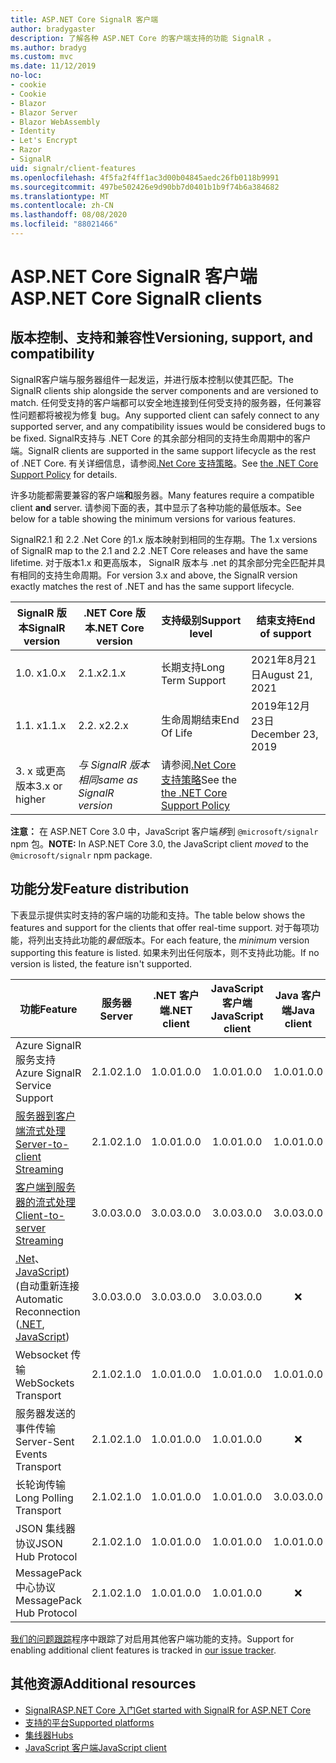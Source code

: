 ```yaml
---
title: ASP.NET Core SignalR 客户端
author: bradygaster
description: 了解各种 ASP.NET Core 的客户端支持的功能 SignalR 。
ms.author: bradyg
ms.custom: mvc
ms.date: 11/12/2019
no-loc:
- cookie
- Cookie
- Blazor
- Blazor Server
- Blazor WebAssembly
- Identity
- Let's Encrypt
- Razor
- SignalR
uid: signalr/client-features
ms.openlocfilehash: 4f5fa2f4ff1ac3d00b04845aedc26fb0118b9991
ms.sourcegitcommit: 497be502426e9d90bb7d0401b1b9f74b6a384682
ms.translationtype: MT
ms.contentlocale: zh-CN
ms.lasthandoff: 08/08/2020
ms.locfileid: "88021466"
---
```

# <a name="aspnet-core-no-locsignalr-clients"></a><span data-ttu-id="c175a-103">ASP.NET Core SignalR 客户端</span><span class="sxs-lookup"><span data-stu-id="c175a-103">ASP.NET Core SignalR clients</span></span>

## <a name="versioning-support-and-compatibility"></a><span data-ttu-id="c175a-104">版本控制、支持和兼容性</span><span class="sxs-lookup"><span data-stu-id="c175a-104">Versioning, support, and compatibility</span></span>

<span data-ttu-id="c175a-105">SignalR客户端与服务器组件一起发运，并进行版本控制以使其匹配。</span><span class="sxs-lookup"><span data-stu-id="c175a-105">The SignalR clients ship alongside the server components and are versioned to match.</span></span> <span data-ttu-id="c175a-106">任何受支持的客户端都可以安全地连接到任何受支持的服务器，任何兼容性问题都将被视为修复 bug。</span><span class="sxs-lookup"><span data-stu-id="c175a-106">Any supported client can safely connect to any supported server, and any compatibility issues would be considered bugs to be fixed.</span></span> <span data-ttu-id="c175a-107">SignalR支持与 .NET Core 的其余部分相同的支持生命周期中的客户端。</span><span class="sxs-lookup"><span data-stu-id="c175a-107">SignalR clients are supported in the same support lifecycle as the rest of .NET Core.</span></span> <span data-ttu-id="c175a-108">有关详细信息，请参阅[.Net Core 支持策略](https://dotnet.microsoft.com/platform/support/policy/dotnet-core)。</span><span class="sxs-lookup"><span data-stu-id="c175a-108">See [the .NET Core Support Policy](https://dotnet.microsoft.com/platform/support/policy/dotnet-core) for details.</span></span>

<span data-ttu-id="c175a-109">许多功能都需要兼容的客户端**和**服务器。</span><span class="sxs-lookup"><span data-stu-id="c175a-109">Many features require a compatible client **and** server.</span></span> <span data-ttu-id="c175a-110">请参阅下面的表，其中显示了各种功能的最低版本。</span><span class="sxs-lookup"><span data-stu-id="c175a-110">See below for a table showing the minimum versions for various features.</span></span>

<span data-ttu-id="c175a-111">SignalR2.1 和 2.2 .Net Core 的1.x 版本映射到相同的生存期。</span><span class="sxs-lookup"><span data-stu-id="c175a-111">The 1.x versions of SignalR map to the 2.1 and 2.2 .NET Core releases and have the same lifetime.</span></span> <span data-ttu-id="c175a-112">对于版本1.x 和更高版本， SignalR 版本与 .net 的其余部分完全匹配并具有相同的支持生命周期。</span><span class="sxs-lookup"><span data-stu-id="c175a-112">For version 3.x and above, the SignalR version exactly matches the rest of .NET and has the same support lifecycle.</span></span>

| <span data-ttu-id="c175a-113">SignalR 版本</span><span class="sxs-lookup"><span data-stu-id="c175a-113">SignalR version</span></span> | <span data-ttu-id="c175a-114">.NET Core 版本</span><span class="sxs-lookup"><span data-stu-id="c175a-114">.NET Core version</span></span> | <span data-ttu-id="c175a-115">支持级别</span><span class="sxs-lookup"><span data-stu-id="c175a-115">Support level</span></span> | <span data-ttu-id="c175a-116">结束支持</span><span class="sxs-lookup"><span data-stu-id="c175a-116">End of support</span></span> |
| - | - | - | - |
| <span data-ttu-id="c175a-117">1.0. x</span><span class="sxs-lookup"><span data-stu-id="c175a-117">1.0.x</span></span> | <span data-ttu-id="c175a-118">2.1.x</span><span class="sxs-lookup"><span data-stu-id="c175a-118">2.1.x</span></span> | <span data-ttu-id="c175a-119">长期支持</span><span class="sxs-lookup"><span data-stu-id="c175a-119">Long Term Support</span></span> | <span data-ttu-id="c175a-120">2021年8月21日</span><span class="sxs-lookup"><span data-stu-id="c175a-120">August 21, 2021</span></span> |
| <span data-ttu-id="c175a-121">1.1. x</span><span class="sxs-lookup"><span data-stu-id="c175a-121">1.1.x</span></span> | <span data-ttu-id="c175a-122">2.2. x</span><span class="sxs-lookup"><span data-stu-id="c175a-122">2.2.x</span></span> | <span data-ttu-id="c175a-123">生命周期结束</span><span class="sxs-lookup"><span data-stu-id="c175a-123">End Of Life</span></span> | <span data-ttu-id="c175a-124">2019年12月23日</span><span class="sxs-lookup"><span data-stu-id="c175a-124">December 23, 2019</span></span> |
| <span data-ttu-id="c175a-125">3. x 或更高版本</span><span class="sxs-lookup"><span data-stu-id="c175a-125">3.x or higher</span></span> | <span data-ttu-id="c175a-126">*与 SignalR 版本相同*</span><span class="sxs-lookup"><span data-stu-id="c175a-126">*same as SignalR version*</span></span> | <span data-ttu-id="c175a-127">请参阅[.Net Core 支持策略](https://dotnet.microsoft.com/platform/support/policy/dotnet-core)</span><span class="sxs-lookup"><span data-stu-id="c175a-127">See the [the .NET Core Support Policy](https://dotnet.microsoft.com/platform/support/policy/dotnet-core)</span></span> |

<span data-ttu-id="c175a-128">**注意：** 在 ASP.NET Core 3.0 中，JavaScript 客户端*移*到 `@microsoft/signalr` npm 包。</span><span class="sxs-lookup"><span data-stu-id="c175a-128">**NOTE:** In ASP.NET Core 3.0, the JavaScript client *moved* to the `@microsoft/signalr` npm package.</span></span>

## <a name="feature-distribution"></a><span data-ttu-id="c175a-129">功能分发</span><span class="sxs-lookup"><span data-stu-id="c175a-129">Feature distribution</span></span>

<span data-ttu-id="c175a-130">下表显示提供实时支持的客户端的功能和支持。</span><span class="sxs-lookup"><span data-stu-id="c175a-130">The table below shows the features and support for the clients that offer real-time support.</span></span> <span data-ttu-id="c175a-131">对于每项功能，将列出支持此功能的*最低*版本。</span><span class="sxs-lookup"><span data-stu-id="c175a-131">For each feature, the *minimum* version supporting this feature is listed.</span></span> <span data-ttu-id="c175a-132">如果未列出任何版本，则不支持此功能。</span><span class="sxs-lookup"><span data-stu-id="c175a-132">If no version is listed, the feature isn't supported.</span></span>

| <span data-ttu-id="c175a-133">功能</span><span class="sxs-lookup"><span data-stu-id="c175a-133">Feature</span></span> | <span data-ttu-id="c175a-134">服务器</span><span class="sxs-lookup"><span data-stu-id="c175a-134">Server</span></span> | <span data-ttu-id="c175a-135">.NET 客户端</span><span class="sxs-lookup"><span data-stu-id="c175a-135">.NET client</span></span> | <span data-ttu-id="c175a-136">JavaScript 客户端</span><span class="sxs-lookup"><span data-stu-id="c175a-136">JavaScript client</span></span> | <span data-ttu-id="c175a-137">Java 客户端</span><span class="sxs-lookup"><span data-stu-id="c175a-137">Java client</span></span> |
| ---- | :-: | :-: | :-: | :-: |
| <span data-ttu-id="c175a-138">Azure SignalR 服务支持</span><span class="sxs-lookup"><span data-stu-id="c175a-138">Azure SignalR Service Support</span></span> |<span data-ttu-id="c175a-139">2.1.0</span><span class="sxs-lookup"><span data-stu-id="c175a-139">2.1.0</span></span>|<span data-ttu-id="c175a-140">1.0.0</span><span class="sxs-lookup"><span data-stu-id="c175a-140">1.0.0</span></span>|<span data-ttu-id="c175a-141">1.0.0</span><span class="sxs-lookup"><span data-stu-id="c175a-141">1.0.0</span></span>|<span data-ttu-id="c175a-142">1.0.0</span><span class="sxs-lookup"><span data-stu-id="c175a-142">1.0.0</span></span>|
| [<span data-ttu-id="c175a-143">服务器到客户端流式处理</span><span class="sxs-lookup"><span data-stu-id="c175a-143">Server-to-client Streaming</span></span>](xref:signalr/streaming)          |<span data-ttu-id="c175a-144">2.1.0</span><span class="sxs-lookup"><span data-stu-id="c175a-144">2.1.0</span></span>|<span data-ttu-id="c175a-145">1.0.0</span><span class="sxs-lookup"><span data-stu-id="c175a-145">1.0.0</span></span>|<span data-ttu-id="c175a-146">1.0.0</span><span class="sxs-lookup"><span data-stu-id="c175a-146">1.0.0</span></span>|<span data-ttu-id="c175a-147">1.0.0</span><span class="sxs-lookup"><span data-stu-id="c175a-147">1.0.0</span></span>|
| [<span data-ttu-id="c175a-148">客户端到服务器的流式处理</span><span class="sxs-lookup"><span data-stu-id="c175a-148">Client-to-server Streaming</span></span>](xref:signalr/streaming)          |<span data-ttu-id="c175a-149">3.0.0</span><span class="sxs-lookup"><span data-stu-id="c175a-149">3.0.0</span></span>|<span data-ttu-id="c175a-150">3.0.0</span><span class="sxs-lookup"><span data-stu-id="c175a-150">3.0.0</span></span>|<span data-ttu-id="c175a-151">3.0.0</span><span class="sxs-lookup"><span data-stu-id="c175a-151">3.0.0</span></span>|<span data-ttu-id="c175a-152">3.0.0</span><span class="sxs-lookup"><span data-stu-id="c175a-152">3.0.0</span></span>|
| <span data-ttu-id="c175a-153">[.Net](/aspnet/core/signalr/dotnet-client?view=aspnetcore-3.0&tabs=visual-studio#handle-lost-connection)、 [JavaScript](/aspnet/core/signalr/javascript-client?view=aspnetcore-3.0#reconnect-clients))  (自动重新连接</span><span class="sxs-lookup"><span data-stu-id="c175a-153">Automatic Reconnection ([.NET](/aspnet/core/signalr/dotnet-client?view=aspnetcore-3.0&tabs=visual-studio#handle-lost-connection), [JavaScript](/aspnet/core/signalr/javascript-client?view=aspnetcore-3.0#reconnect-clients))</span></span>          |<span data-ttu-id="c175a-154">3.0.0</span><span class="sxs-lookup"><span data-stu-id="c175a-154">3.0.0</span></span>|<span data-ttu-id="c175a-155">3.0.0</span><span class="sxs-lookup"><span data-stu-id="c175a-155">3.0.0</span></span>|<span data-ttu-id="c175a-156">3.0.0</span><span class="sxs-lookup"><span data-stu-id="c175a-156">3.0.0</span></span>|❌|
| <span data-ttu-id="c175a-157">Websocket 传输</span><span class="sxs-lookup"><span data-stu-id="c175a-157">WebSockets Transport</span></span> |<span data-ttu-id="c175a-158">2.1.0</span><span class="sxs-lookup"><span data-stu-id="c175a-158">2.1.0</span></span>|<span data-ttu-id="c175a-159">1.0.0</span><span class="sxs-lookup"><span data-stu-id="c175a-159">1.0.0</span></span>|<span data-ttu-id="c175a-160">1.0.0</span><span class="sxs-lookup"><span data-stu-id="c175a-160">1.0.0</span></span>|<span data-ttu-id="c175a-161">1.0.0</span><span class="sxs-lookup"><span data-stu-id="c175a-161">1.0.0</span></span>|
| <span data-ttu-id="c175a-162">服务器发送的事件传输</span><span class="sxs-lookup"><span data-stu-id="c175a-162">Server-Sent Events Transport</span></span> |<span data-ttu-id="c175a-163">2.1.0</span><span class="sxs-lookup"><span data-stu-id="c175a-163">2.1.0</span></span>|<span data-ttu-id="c175a-164">1.0.0</span><span class="sxs-lookup"><span data-stu-id="c175a-164">1.0.0</span></span>|<span data-ttu-id="c175a-165">1.0.0</span><span class="sxs-lookup"><span data-stu-id="c175a-165">1.0.0</span></span>|❌|
| <span data-ttu-id="c175a-166">长轮询传输</span><span class="sxs-lookup"><span data-stu-id="c175a-166">Long Polling Transport</span></span> |<span data-ttu-id="c175a-167">2.1.0</span><span class="sxs-lookup"><span data-stu-id="c175a-167">2.1.0</span></span>|<span data-ttu-id="c175a-168">1.0.0</span><span class="sxs-lookup"><span data-stu-id="c175a-168">1.0.0</span></span>|<span data-ttu-id="c175a-169">1.0.0</span><span class="sxs-lookup"><span data-stu-id="c175a-169">1.0.0</span></span>|<span data-ttu-id="c175a-170">3.0.0</span><span class="sxs-lookup"><span data-stu-id="c175a-170">3.0.0</span></span>|
| <span data-ttu-id="c175a-171">JSON 集线器协议</span><span class="sxs-lookup"><span data-stu-id="c175a-171">JSON Hub Protocol</span></span> |<span data-ttu-id="c175a-172">2.1.0</span><span class="sxs-lookup"><span data-stu-id="c175a-172">2.1.0</span></span>|<span data-ttu-id="c175a-173">1.0.0</span><span class="sxs-lookup"><span data-stu-id="c175a-173">1.0.0</span></span>|<span data-ttu-id="c175a-174">1.0.0</span><span class="sxs-lookup"><span data-stu-id="c175a-174">1.0.0</span></span>|<span data-ttu-id="c175a-175">1.0.0</span><span class="sxs-lookup"><span data-stu-id="c175a-175">1.0.0</span></span>|
| <span data-ttu-id="c175a-176">MessagePack 中心协议</span><span class="sxs-lookup"><span data-stu-id="c175a-176">MessagePack Hub Protocol</span></span> |<span data-ttu-id="c175a-177">2.1.0</span><span class="sxs-lookup"><span data-stu-id="c175a-177">2.1.0</span></span>|<span data-ttu-id="c175a-178">1.0.0</span><span class="sxs-lookup"><span data-stu-id="c175a-178">1.0.0</span></span>|<span data-ttu-id="c175a-179">1.0.0</span><span class="sxs-lookup"><span data-stu-id="c175a-179">1.0.0</span></span>|❌|

<span data-ttu-id="c175a-180">[我们的问题跟踪](https://github.com/dotnet/AspNetCore/issues)程序中跟踪了对启用其他客户端功能的支持。</span><span class="sxs-lookup"><span data-stu-id="c175a-180">Support for enabling additional client features is tracked in [our issue tracker](https://github.com/dotnet/AspNetCore/issues).</span></span>

## <a name="additional-resources"></a><span data-ttu-id="c175a-181">其他资源</span><span class="sxs-lookup"><span data-stu-id="c175a-181">Additional resources</span></span>

* [<span data-ttu-id="c175a-182">SignalRASP.NET Core 入门</span><span class="sxs-lookup"><span data-stu-id="c175a-182">Get started with SignalR for ASP.NET Core</span></span>](xref:tutorials/signalr)
* [<span data-ttu-id="c175a-183">支持的平台</span><span class="sxs-lookup"><span data-stu-id="c175a-183">Supported platforms</span></span>](xref:signalr/supported-platforms)
* [<span data-ttu-id="c175a-184">集线器</span><span class="sxs-lookup"><span data-stu-id="c175a-184">Hubs</span></span>](xref:signalr/hubs)
* [<span data-ttu-id="c175a-185">JavaScript 客户端</span><span class="sxs-lookup"><span data-stu-id="c175a-185">JavaScript client</span></span>](xref:signalr/javascript-client)
